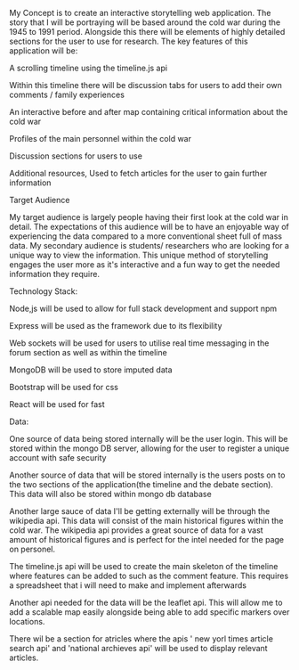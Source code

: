 My Concept is to create an interactive storytelling web application. The story that I will be portraying will be based around the cold war during the 1945 to 1991 period. Alongside this there will be elements of highly detailed sections for the user to use for research. The key features of this application will be:

A scrolling timeline using the timeline.js api

Within this timeline there will be discussion tabs for users to add their own comments / family experiences 

An interactive before and after map containing critical information about the cold war

Profiles of the main personnel within the cold war 

Discussion sections for users to use 

Additional resources, Used to fetch articles for the user to gain further information

Target Audience

My target audience is largely people having their first look at the cold war in detail. The expectations of this audience will be to have an enjoyable way of experiencing the data compared to a more conventional sheet full of mass data. My secondary audience is students/ researchers who are looking for a unique way to view the information. This unique method of storytelling engages the user more as it's interactive and a fun way to get the needed information they require.

Technology Stack: 

Node,js will be used to allow for full stack development and support npm

Express will be used as the framework due to its flexibility 

Web sockets will be used for users to utilise real time messaging in the forum section as well as within the timeline

MongoDB will be used to store imputed data

Bootstrap will be used for css

React will be used for fast

Data:

One source of data being stored internally will be the user login. This will be stored within the mongo DB server, allowing for the user to register a unique account with safe security

Another source of data that will be stored internally is the users posts on to the two sections of the application(the timeline and the debate section).  This data will also be stored within mongo db database

Another large sauce of data I'll be getting externally will be through the wikipedia api. This data will consist of the main historical figures within the cold war. The wikipedia api provides a great source of data for a vast amount of historical figures and is perfect for the intel needed for the page on personel.

The timeline.js api will be used to create the main skeleton of the timeline where features can be added to such as the comment feature. This requires a spreadsheet that i will need to make and implement afterwards

Another api needed for the data will be the leaflet api. This will allow me to add a scalable map easily alongside being able to add specific markers over locations.

There wil be a section for atricles where the apis ' new yorl times article search api' and 'national archieves api' will be used to display relevant articles.
